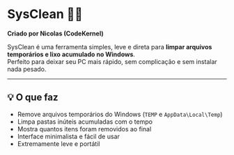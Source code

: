 # SysClean 🧹✨

**Criado por Nicolas (CodeKernel)**

SysClean é uma ferramenta simples, leve e direta para **limpar arquivos temporários e lixo acumulado no Windows**.  
Perfeito para deixar seu PC mais rápido, sem complicação e sem instalar nada pesado.

---

## 💡 O que faz

- Remove arquivos temporários do Windows (`TEMP` e `AppData\Local\Temp`)  
- Limpa pastas inúteis acumuladas com o tempo  
- Mostra quantos itens foram removidos ao final  
- Interface minimalista e fácil de usar  
- Extremamente leve e portátil
